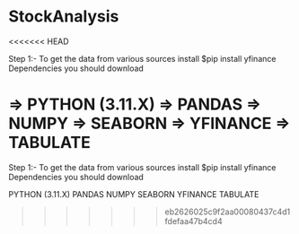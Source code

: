 # StockAnalysis
<<<<<<< HEAD

Step 1:- To get the data from various sources install
$pip install yfinance
Dependencies you should download

=> PYTHON (3.11.X)
=> PANDAS
=> NUMPY
=> SEABORN
=> YFINANCE
=> TABULATE
=======
Step 1:- To get the data from various sources install 
        $pip install yfinance 
Dependencies you should download

PYTHON (3.11.X)
PANDAS
NUMPY
SEABORN
YFINANCE
TABULATE
>>>>>>> eb2626025c9f2aa00080437c4d1fdefaa47b4cd4
